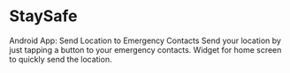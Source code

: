# StaySafe
Android App: Send Location to Emergency Contacts
Send your location by just tapping a button to your emergency contacts.
Widget for home screen to quickly send the location.

